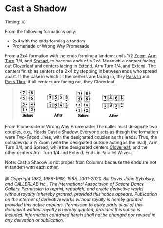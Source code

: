 
# Cast a Shadow

Timing: 10

From the following formations only:
- 2x4 with the ends forming a tandem
- Promenade or Wrong Way Promenade

From a 2x4 formation with the ends forming a tandem: ends 1/2
[Zoom](../b2/zoom.md), [Arm Turn](../ms/turn_thru.md) 3/4,
and [Spread](../plus/anything_and_spread.md),
to become ends of a 2x4. Meanwhile centers
facing out [Cloverleaf](../ms/cloverleaf.md) and centers facing in
[Extend](../plus/extend.md), Arm Turn 1/4,
and Extend. The centers finish as centers of a 2x4 by stepping in between ends who spread
apart.  In the case in which all the centers are facing in, 
they [Pass In](pass_in.md) and [Pass Thru](../b1/pass_thru.md); 
if all centers are facing out, they Cloverleaf.

> 
> ![alt](cast_a_shadow_1a.png)![alt](cast_a_shadow_1b.png)
> 

From Promenade or Wrong Way Promenade: The caller must designate two couples, 
e.g., Heads Cast a Shadow.
Everyone acts as though the formation were Two-Faced Lines, with the designated couples as
the leads. Thus, the outsides do a ½ Zoom
(with the designated outside acting as the lead), Arm Turn 3/4, and Spread, while the
designated centers [Cloverleaf](../ms/cloverleaf.md),
and the other centers Arm Turn 1/4 and Extend. Ends in Parallel Waves.

Note: Cast a Shadow is not proper from Columns because 
the ends are not in tandem with each other.

###### @ Copyright 1982, 1986-1988, 1995, 2001-2020. Bill Davis, John Sybalsky, and CALLERLAB Inc., The International Association of Square Dance Callers. Permission to reprint, republish, and create derivative works without royalty is hereby granted, provided this notice appears. Publication on the Internet of derivative works without royalty is hereby granted provided this notice appears. Permission to quote parts or all of this document without royalty is hereby granted, provided this notice is included. Information contained herein shall not be changed nor revised in any derivation or publication.
